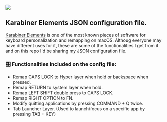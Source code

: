 <!-- HEADER -->
[![](https://img.shields.io/badge/Twitter-%231DA1F2.svg?&style=flat&logo=twitter&logoColor=white)][Twitter]




<!-- BODY -->
## Karabiner Elements JSON configuration file.
[Karabiner Elements] is one of the most known pieces of software for keyboard personalization and remapping on macOS. Althoug everyone may have different uses for it, these are some of the functionalities I get from it and on this repo I'd be sharing my JSON configuration file.

### 🎛 Functionalities included on the config file:
- Remap CAPS LOCK to Hyper layer when hold or backspace when pressed.
- Remap RETURN to system layer when hold.
- Remap LEFT SHIFT double press to CAPS LOCK.
- Remap RIGHT OPTION to FN.
- Modify quitting applications by pressing COMMAND + Q twice.
- Tab Launcher Layer. (Used to launch/focus on a specific app by pressing TAB + KEY)




<!-- FOOTER -->
<!-- Temporary links -->
[Karabiner Elements]: https://karabiner-elements.pqrs.org


<!-- Permanent links -->
[Twitter]: https://twitter.com/TomEstelrich